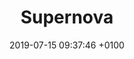 ---
title: Supernova
description: Supernova allows you to create animations, navigations, localizations, get production code.
link: http://www.supernova.io
category:
- Design-to-code
image: "/assets/images/supernova.svg"
date: 2019-07-15 09:37:46 +0100
---